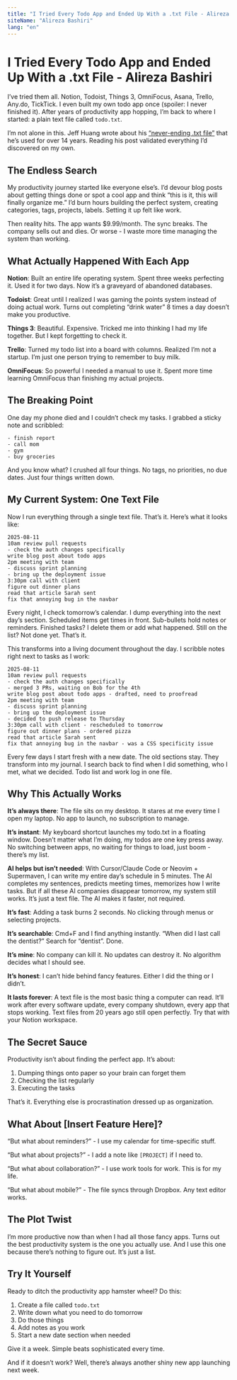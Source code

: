 ```yaml
---
title: "I Tried Every Todo App and Ended Up With a .txt File - Alireza Bashiri"
siteName: "Alireza Bashiri"
lang: "en"
---
```


# I Tried Every Todo App and Ended Up With a .txt File - Alireza Bashiri

I’ve tried them all. Notion, Todoist, Things 3, OmniFocus, Asana, Trello, Any.do, TickTick. I even built my own todo app once (spoiler: I never finished it). After years of productivity app hopping, I’m back to where I started: a plain text file called `todo.txt`.

I’m not alone in this. Jeff Huang wrote about his [“never-ending .txt file”](https://jeffhuang.com/productivity_text_file/) that he’s used for over 14 years. Reading his post validated everything I’d discovered on my own.

## The Endless Search

My productivity journey started like everyone else’s. I’d devour blog posts about getting things done or spot a cool app and think “this is it, this will finally organize me.” I’d burn hours building the perfect system, creating categories, tags, projects, labels. Setting it up felt like work.

Then reality hits. The app wants $9.99/month. The sync breaks. The company sells out and dies. Or worse - I waste more time managing the system than working.

## What Actually Happened With Each App

**Notion**: Built an entire life operating system. Spent three weeks perfecting it. Used it for two days. Now it’s a graveyard of abandoned databases.

**Todoist**: Great until I realized I was gaming the points system instead of doing actual work. Turns out completing “drink water” 8 times a day doesn’t make you productive.

**Things 3**: Beautiful. Expensive. Tricked me into thinking I had my life together. But I kept forgetting to check it.

**Trello**: Turned my todo list into a board with columns. Realized I’m not a startup. I’m just one person trying to remember to buy milk.

**OmniFocus**: So powerful I needed a manual to use it. Spent more time learning OmniFocus than finishing my actual projects.

## The Breaking Point

One day my phone died and I couldn’t check my tasks. I grabbed a sticky note and scribbled:

    - finish report
    - call mom
    - gym
    - buy groceries

And you know what? I crushed all four things. No tags, no priorities, no due dates. Just four things written down.

## My Current System: One Text File

Now I run everything through a single text file. That’s it. Here’s what it looks like:

    2025-08-11
    10am review pull requests
    - check the auth changes specifically
    write blog post about todo apps
    2pm meeting with team
    - discuss sprint planning
    - bring up the deployment issue
    3:30pm call with client
    figure out dinner plans
    read that article Sarah sent
    fix that annoying bug in the navbar

Every night, I check tomorrow’s calendar. I dump everything into the next day’s section. Scheduled items get times in front. Sub-bullets hold notes or reminders. Finished tasks? I delete them or add what happened. Still on the list? Not done yet. That’s it.

This transforms into a living document throughout the day. I scribble notes right next to tasks as I work:

    2025-08-11
    10am review pull requests
    - check the auth changes specifically
    - merged 3 PRs, waiting on Bob for the 4th
    write blog post about todo apps - drafted, need to proofread
    2pm meeting with team
    - discuss sprint planning
    - bring up the deployment issue
    - decided to push release to Thursday
    3:30pm call with client - rescheduled to tomorrow
    figure out dinner plans - ordered pizza
    read that article Sarah sent
    fix that annoying bug in the navbar - was a CSS specificity issue

Every few days I start fresh with a new date. The old sections stay. They transform into my journal. I search back to find when I did something, who I met, what we decided. Todo list and work log in one file.

## Why This Actually Works

**It’s always there**: The file sits on my desktop. It stares at me every time I open my laptop. No app to launch, no subscription to manage.

**It’s instant**: My keyboard shortcut launches my todo.txt in a floating window. Doesn’t matter what I’m doing, my todos are one key press away. No switching between apps, no waiting for things to load, just boom - there’s my list.

**AI helps but isn’t needed**: With Cursor/Claude Code or Neovim + Supermaven, I can write my entire day’s schedule in 5 minutes. The AI completes my sentences, predicts meeting times, memorizes how I write tasks. But if all these AI companies disappear tomorrow, my system still works. It’s just a text file. The AI makes it faster, not required.

**It’s fast**: Adding a task burns 2 seconds. No clicking through menus or selecting projects.

**It’s searchable**: Cmd+F and I find anything instantly. “When did I last call the dentist?” Search for “dentist”. Done.

**It’s mine**: No company can kill it. No updates can destroy it. No algorithm decides what I should see.

**It’s honest**: I can’t hide behind fancy features. Either I did the thing or I didn’t.

**It lasts forever**: A text file is the most basic thing a computer can read. It’ll work after every software update, every company shutdown, every app that stops working. Text files from 20 years ago still open perfectly. Try that with your Notion workspace.

## The Secret Sauce

Productivity isn’t about finding the perfect app. It’s about:

1.  Dumping things onto paper so your brain can forget them
2.  Checking the list regularly
3.  Executing the tasks

That’s it. Everything else is procrastination dressed up as organization.

## What About \[Insert Feature Here\]?

“But what about reminders?” - I use my calendar for time-specific stuff.

“But what about projects?” - I add a note like `[PROJECT]` if I need to.

“But what about collaboration?” - I use work tools for work. This is for my life.

“But what about mobile?” - The file syncs through Dropbox. Any text editor works.

## The Plot Twist

I’m more productive now than when I had all those fancy apps. Turns out the best productivity system is the one you actually use. And I use this one because there’s nothing to figure out. It’s just a list.

## Try It Yourself

Ready to ditch the productivity app hamster wheel? Do this:

1.  Create a file called `todo.txt`
2.  Write down what you need to do tomorrow
3.  Do those things
4.  Add notes as you work
5.  Start a new date section when needed

Give it a week. Simple beats sophisticated every time.

And if it doesn’t work? Well, there’s always another shiny new app launching next week.